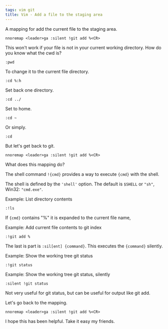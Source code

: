 ```yaml
---
tags: vim git
title: Vim - Add a file to the staging area
---
```


A mapping for add the current file to the staging area.

```vim
nnoremap <leader>ga :silent !git add %<CR>
```

This won't work if your file is not in your current working directory. How do you know what the cwd is?

```
:pwd
```

To change it to the current file directory.

```
:cd %:h
```

Set back one directory.

```
:cd ../
```

Set to home.

```
:cd ~
```

Or simply.

```
:cd
```

But let's get back to git.

```vim
nnoremap <leader>ga :silent !git add %<CR>
```

What does this mapping do?

The shell command `!{cmd}` provides a way to execute `{cmd}` with the shell.

The shell is defined by the `'shell'` option. The default is `$SHELL` or `"sh"`, Win32: `"cmd.exe"`.

Example: List directory contents

```vim
:!ls
```

If `{cmd}` contains "%" it is expanded to the current file name,

Example: Add current file contents to git index

```vim
:!git add %
```

The last is part is `:sil[ent] {command}`. This executes the `{command}` silently.

Example: Show the working tree git status

```vim
:!git status
```

Example: Show the working tree git status, silently

```vim
:silent !git status
```

Not very useful for git status, but can be useful for output like git add.

Let's go back to the mapping.

```vim
nnoremap <leader>ga :silent !git add %<CR>
```

I hope this has been helpful. Take it easy my friends.

